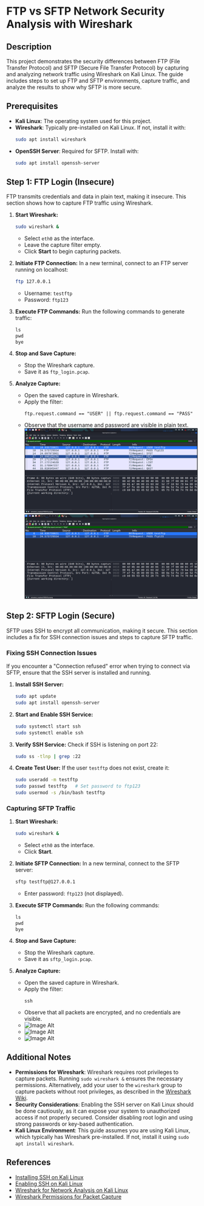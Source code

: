 # FTP vs SFTP Network Security Analysis with Wireshark

## Description

This project demonstrates the security differences between FTP (File Transfer Protocol) and SFTP (Secure File Transfer Protocol) by capturing and analyzing network traffic using Wireshark on Kali Linux. The guide includes steps to set up FTP and SFTP environments, capture traffic, and analyze the results to show why SFTP is more secure.

## Prerequisites

- **Kali Linux**: The operating system used for this project.
- **Wireshark**: Typically pre-installed on Kali Linux. If not, install it with:
  ```bash
  sudo apt install wireshark
  ```
- **OpenSSH Server**: Required for SFTP. Install with:
  ```bash
  sudo apt install openssh-server
  ```

## Step 1: FTP Login (Insecure)

FTP transmits credentials and data in plain text, making it insecure. This section shows how to capture FTP traffic using Wireshark.

1. **Start Wireshark:**
   ```bash
   sudo wireshark &
   ```
   - Select `eth0` as the interface.
   - Leave the capture filter empty.
   - Click **Start** to begin capturing packets.

2. **Initiate FTP Connection:**
   In a new terminal, connect to an FTP server running on localhost:
   ```bash
   ftp 127.0.0.1
   ```
   - Username: `testftp`
   - Password: `ftp123`

3. **Execute FTP Commands:**
   Run the following commands to generate traffic:
   ```
   ls
   pwd
   bye
   ```

4. **Stop and Save Capture:**
   - Stop the Wireshark capture.
   - Save it as `ftp_login.pcap`.

5. **Analyze Capture:**
   - Open the saved capture in Wireshark.
   - Apply the filter:
     ```
     ftp.request.command == "USER" || ftp.request.command == "PASS"
     ```
   - Observe that the username and password are visible in plain text.
![Image Alt](https://github.com/AshutoshT07-cyber/network-security-ftp-sftp/blob/main/wireshark-ftp-session.png.png?raw=true)
![Image Alt](https://github.com/AshutoshT07-cyber/network-security-ftp-sftp/blob/main/wireshark-ftp-user-pass-filter.png.png?raw=true)

## Step 2: SFTP Login (Secure)

SFTP uses SSH to encrypt all communication, making it secure. This section includes a fix for SSH connection issues and steps to capture SFTP traffic.

### Fixing SSH Connection Issues

If you encounter a "Connection refused" error when trying to connect via SFTP, ensure that the SSH server is installed and running.

1. **Install SSH Server:**
   ```bash
   sudo apt update
   sudo apt install openssh-server
   ```

2. **Start and Enable SSH Service:**
   ```bash
   sudo systemctl start ssh
   sudo systemctl enable ssh
   ```

3. **Verify SSH Service:**
   Check if SSH is listening on port 22:
   ```bash
   sudo ss -tlnp | grep :22
   ```

4. **Create Test User:**
   If the user `testftp` does not exist, create it:
   ```bash
   sudo useradd -m testftp
   sudo passwd testftp   # Set password to ftp123
   sudo usermod -s /bin/bash testftp
   ```

### Capturing SFTP Traffic

1. **Start Wireshark:**
   ```bash
   sudo wireshark &
   ```
   - Select `eth0` as the interface.
   - Click **Start**.

2. **Initiate SFTP Connection:**
   In a new terminal, connect to the SFTP server:
   ```bash
   sftp testftp@127.0.0.1
   ```
   - Enter password: `ftp123` (not displayed).

3. **Execute SFTP Commands:**
   Run the following commands:
   ```
   ls
   pwd
   bye
   ```

4. **Stop and Save Capture:**
   - Stop the Wireshark capture.
   - Save it as `sftp_login.pcap`.

5. **Analyze Capture:**
   - Open the saved capture in Wireshark.
   - Apply the filter:
     ```
     ssh
     ```
   - Observe that all packets are encrypted, and no credentials are visible.
   - ![Image Alt](image_url)
   - ![Image Alt](image_url)
   - ![Image Alt](image_url)

## Additional Notes

- **Permissions for Wireshark**: Wireshark requires root privileges to capture packets. Running `sudo wireshark &` ensures the necessary permissions. Alternatively, add your user to the `wireshark` group to capture packets without root privileges, as described in the [Wireshark Wiki](https://wiki.wireshark.org/CaptureSetup/CapturePrivileges).
- **Security Considerations**: Enabling the SSH server on Kali Linux should be done cautiously, as it can expose your system to unauthorized access if not properly secured. Consider disabling root login and using strong passwords or key-based authentication.
- **Kali Linux Environment**: This guide assumes you are using Kali Linux, which typically has Wireshark pre-installed. If not, install it using `sudo apt install wireshark`.

## References

- [Installing SSH on Kali Linux](https://medium.com/@InzenSecure/ssh-configuration-in-kali-linux-3f7c456560a9)
- [Enabling SSH on Kali Linux](https://mangohost.net/blog/enable-ssh-on-kali-linux/)
- [Wireshark for Network Analysis on Kali Linux](https://anovin.mk/tutorial/how-to-use-wireshark-for-network-analysis-in-kali-linux/)
- [Wireshark Permissions for Packet Capture](https://wiki.wireshark.org/CaptureSetup/CapturePrivileges)
